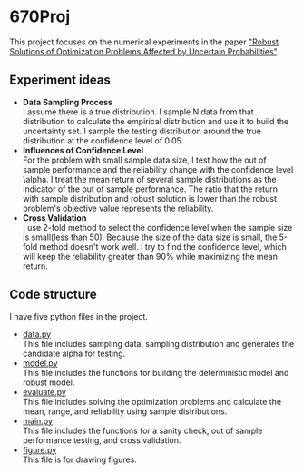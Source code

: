# 670Proj

This project focuses on the numerical experiments in the paper ["Robust Solutions of Optimization Problems Affected by
Uncertain Probabilities"](https://doi.org/10.1287/mnsc.1120.1641).

## Experiment ideas
* **Data Sampling Process**\
I assume there is a true distribution. I sample N data from that distribution to calculate the empirical distribution and use it to build the uncertainty set. I sample the testing distribution around the true distribution at the confidence level of 0.05.
* **Influences of Confidence Level**\
For the problem with small sample data size, I test how the out of sample performance and the reliability change with the confidence level \alpha. I treat the mean return of several sample distributions as the indicator of the out of sample performance. The ratio that the return with sample distribution and robust solution is lower than the robust problem's objective value represents the reliability.
* **Cross Validation**\
 I use 2-fold method to select the confidence level when the sample size is small(less than 50). Because the size of the data size is small, the 5-fold method doesn't work well. I try to find the confidence level, which will keep the reliability greater than 90% while maximizing the mean return.
## Code structure
I have five python files in the project.
* [data.py](https://github.com/LynnJin/670Proj/blob/main/data.py)\
This file includes sampling data, sampling distribution and generates the candidate alpha for testing.
* [model.py](https://github.com/LynnJin/670Proj/blob/main/model.py)\
This file includes the functions for building the deterministic model and robust model.
* [evaluate.py](https://github.com/LynnJin/670Proj/blob/main/evaluate.py)\
This file includes solving the optimization problems and calculate the mean, range, and reliability using sample distributions.
* [main.py](https://github.com/LynnJin/670Proj/blob/main/main.py)\
This file includes the functions for a sanity check, out of sample performance testing, and cross validation.
* [figure.py](https://github.com/LynnJin/670Proj/blob/main/figure.py)\
This file is for drawing figures.
